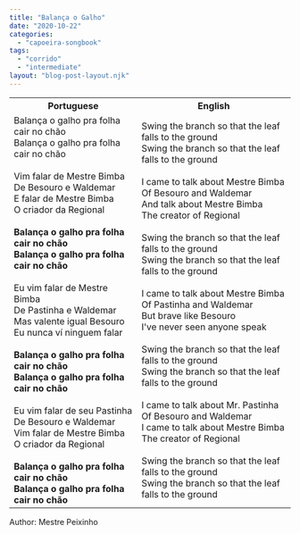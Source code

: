 ```yaml
---
title: "Balança o Galho"
date: "2020-10-22"
categories: 
  - "capoeira-songbook"
tags: 
  - "corrido"
  - "intermediate"
layout: "blog-post-layout.njk"
---
```


<table class="capoeira-table">
    <tr class="header-row">
        <th>Portuguese</th>
        <th>English</th>
    </tr>
    <tr>
        <td>Balança o galho pra folha cair no chão<br>Balança o galho pra folha cair no chão<br><br>Vim falar de Mestre Bimba<br>De Besouro e Waldemar<br>E falar de Mestre Bimba<br>O criador da Regional<br><br><strong>Balança o galho pra folha cair no chão</strong><br><strong>Balança o galho pra folha cair no chão</strong><br><br>Eu vim falar de Mestre Bimba<br>De Pastinha e Waldemar<br>Mas valente igual Besouro<br>Eu nunca ví ninguem falar<br><br><strong>Balança o galho pra folha cair no chão</strong><br><strong>Balança o galho pra folha cair no chão</strong><br><br>Eu vim falar de seu Pastinha<br>De Besouro e Waldemar<br>Vim falar de Mestre Bimba<br>O criador da Regional<br><br><strong>Balança o galho pra folha cair no chão</strong><br><strong>Balança o galho pra folha cair no chão</strong></td>
        <td>Swing the branch so that the leaf falls to the ground<br>Swing the branch so that the leaf falls to the ground<br><br>I came to talk about Mestre Bimba<br>Of Besouro and Waldemar<br>And talk about Mestre Bimba<br>The creator of Regional<br><br>Swing the branch so that the leaf falls to the ground<br>Swing the branch so that the leaf falls to the ground<br><br>I came to talk about Mestre Bimba<br>Of Pastinha and Waldemar<br>But brave like Besouro<br>I've never seen anyone speak<br><br>Swing the branch so that the leaf falls to the ground<br>Swing the branch so that the leaf falls to the ground<br><br>I came to talk about Mr. Pastinha<br>Of Besouro and Waldemar<br>I came to talk about Mestre Bimba<br>The creator of Regional<br><br>Swing the branch so that the leaf falls to the ground<br>Swing the branch so that the leaf falls to the ground</td>
    </tr>
</table>

<figcaption>
Author: Mestre Peixinho
</figcaption>